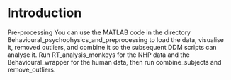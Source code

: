 # Introduction 

Pre-processing 
You can use the MATLAB code in the directory Behavioural_psychophysics_and_preprocessing to load the data, visualise it, removed outliers, and combine it so the subsequent DDM scripts can analyse it. Run RT_analysis_monkeys for the NHP data and the Behavioural_wrapper for the human data, then run combine_subjects and remove_outliers. 




